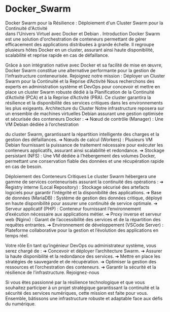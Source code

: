 # Docker_Swarm

Docker Swarm pour la Résilience : 
Déploiement d'un Cluster Swarm pour la Continuité d'Activité  
dans l'Univers Virtuel avec Docker et Debian .
 Introduction 
Docker Swarm est une solution d'orchestration de conteneurs permettant de 
gérer efficacement des applications distribuées à grande échelle. Il regroupe 
plusieurs hôtes Docker en un cluster, assurant ainsi haute disponibilité, 
scalabilité et reprise rapide en cas de défaillance.  

Grâce à son intégration native avec Docker et sa facilité de mise en œuvre, 
Docker Swarm constitue une alternative performante pour la gestion de 
l’infrastructure conteneurisée. 
Rejoignez notre mission : Déployer un Cluster Swarm pour la Continuité et la 
Reprise d’Activité 
Nous recherchons des experts en administration système et DevOps pour 
concevoir et mettre en place un cluster Swarm robuste dédié à la 
Planification de la Continuité d’Activité (PCA) et à la Reprise d’Activité (PRA). 
Ce cluster garantira la résilience et la disponibilité des services critiques dans 
les environnements les plus exigeants. 
Architecture du Cluster
 Notre infrastructure reposera sur un ensemble de machines virtuelles Debian 
assurant une gestion optimisée et sécurisée des conteneurs Docker : 
➔ Nœud de contrôle (Manager) : Une VM Debian dédiée à l’orchestration 

du cluster Swarm, garantissant la répartition intelligente des charges et 
la gestion des défaillances. 
➔ Nœuds de calcul (Workers) : Plusieurs VM Debian fournissant la 
puissance de traitement nécessaire pour exécuter les conteneurs 
applicatifs, assurant ainsi scalabilité et redondance. 
➔ Stockage persistant (NFS) : Une VM dédiée à l’hébergement des 
volumes Docker, permettant une conservation fiable des données et 
une récupération rapide en cas de besoin. 

Déploiement des Conteneurs Critiques
 Le cluster Swarm hébergera une gamme de services conteneurisés assurant 
la continuité des opérations : 
➔ Registry interne (Local Repository) : Stockage sécurisé des artefacts 
logiciels pour garantir l’intégrité et la disponibilité des applications. 
➔ Base de données (MariaDB) : Système de gestion des données critique, 
déployé en haute disponibilité pour assurer une continuité de service 
optimale. 
➔ Serveur applicatif (PHP) : Conteneur fournissant l’environnement 
d’exécution nécessaire aux applications métier. 
➔ Proxy inverse et serveur web (Nginx) : Garant de l’accessibilité des 
services et de la répartition des requêtes entrantes. 
➔ Environnement de développement (VSCode Server) : Plateforme 
collaborative pour la gestion et l’évolution des applications en temps 
réel. 

Votre rôle
 En tant qu’ingénieur DevOps ou administrateur système, vous serez chargé 
de : 
➔ Concevoir et déployer l’architecture Swarm. 
➔ Assurer la haute disponibilité et la redondance des services. 
➔ Mettre en place les stratégies de sauvegarde et de récupération. 
➔ Optimiser la gestion des ressources et l’orchestration des conteneurs. 
➔ Garantir la sécurité et la résilience de l’infrastructure. 
Rejoignez-nous


 Si vous êtes passionné par la résilience technologique et que vous souhaitez 
participer à un projet stratégique garantissant la continuité et la sécurité des 
services numériques, cette mission est faite pour vous. Ensemble, bâtissons 
une infrastructure robuste et adaptable face aux défis du numérique.
